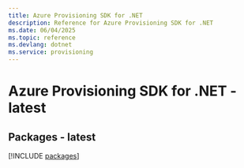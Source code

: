 ```yaml
---
title: Azure Provisioning SDK for .NET
description: Reference for Azure Provisioning SDK for .NET
ms.date: 06/04/2025
ms.topic: reference
ms.devlang: dotnet
ms.service: provisioning
---
```

# Azure Provisioning SDK for .NET - latest
## Packages - latest
[!INCLUDE [packages](provisioning-index.md)]